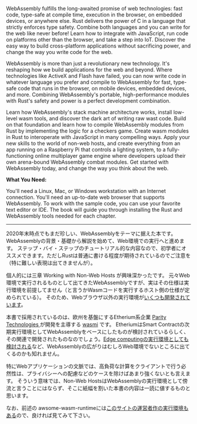 WebAssembly fulfills the long-awaited promise of web technologies: fast code, type-safe at compile time, execution in the browser, on embedded devices, or anywhere else. Rust delivers the power of C in a language that strictly enforces type safety. Combine both languages and you can write for the web like never before! Learn how to integrate with JavaScript, run code on platforms other than the browser, and take a step into IoT. Discover the easy way to build cross-platform applications without sacrificing power, and change the way you write code for the web.

WebAssembly is more than just a revolutionary new technology. It's reshaping how we build applications for the web and beyond. Where technologies like ActiveX and Flash have failed, you can now write code in whatever language you prefer and compile to WebAssembly for fast, type-safe code that runs in the browser, on mobile devices, embedded devices, and more. Combining WebAssembly's portable, high-performance modules with Rust's safety and power is a perfect development combination.

Learn how WebAssembly's stack machine architecture works, install low-level wasm tools, and discover the dark art of writing raw wast code. Build on that foundation and learn how to compile WebAssembly modules from Rust by implementing the logic for a checkers game. Create wasm modules in Rust to interoperate with JavaScript in many compelling ways. Apply your new skills to the world of non-web hosts, and create everything from an app running on a Raspberry Pi that controls a lighting system, to a fully-functioning online multiplayer game engine where developers upload their own arena-bound WebAssembly combat modules.
Get started with WebAssembly today, and change the way you think about the web.

**What You Need:**

You'll need a Linux, Mac, or Windows workstation with an Internet connection. You'll need an up-to-date web browser that supports WebAssembly. To work with the sample code, you can use your favorite text editor or IDE. The book will guide you through installing the Rust and WebAssembly tools needed for each chapter.

------

2020年末時点でもまだ珍しい、WebAssemblyをテーマに据えた本です。 WebAssemblyの背景・基礎から解説を始めて、Web環境での実行へと進めます。 ステップ・バイ・ステップのチュートリアル的な内容なので、初学者にオススメできます。ただしRustは普通に書ける程度が期待されているのでご注意を（特に難しい表現は出てきませんが）。

個人的には三章 Working with Non-Web Hosts が興味深かったです。 元々Web環境で実行されるものとして出てきたWebAssemblyですが、実はその仕様は実行環境を前提してません（と言うかWasmコードを実行するホスト側の仕様が定められている）。 そのため、Webブラウザ以外の実行環境が[いくつも開発されています](https://github.com/appcypher/awesome-wasm-runtimes)。

本書で採用されているのは、欧州を基盤にするEtherium系企業 [Parity Technologies ](https://www.parity.io/)が開発を主導する [wasmi](https://github.com/paritytech/wasmi) です。 EtheriumはSmart Contractの次期実行環境としてWebAssemblyをベースにしたものが検討されているらしく、その関連で開発されたものなのでしょう。[Edge computingの実行環境としても検討される](https://www.publickey1.jp/blog/19/fastly_ctowebassemblylucet.html)など、WebAssemblyの広がりはむしろWeb環境でないところに出てくるのかも知れません。

特にWebアプリケーションの文脈では、高負荷な計算をクライアントで行う必然性は、プライバシーへの配慮などのケースを除けばあまり強くないとも言えます。 そういう意味では、Non-Web HostsはWebAssemblyの実行環境として傍流と言うことにはならず、そこに紙幅を割いた本書の内容は一読に値するものと思います。

なお、前述の awsome-wasm-runtimeには[このサイトの運営者作の実行環境もある](https://github.com/appcypher/awesome-wasm-runtimes#wasmvm-top-1)ので、良ければ見てみて下さい。


